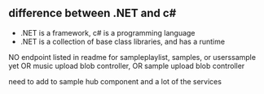## difference between .NET and c#
- .NET is a framework, c# is a programming language
- .NET is a collection of base class libraries, and has a runtime


NO endpoint listed in readme for sampleplaylist, samples, or userssample yet
OR music upload blob controller, OR sample upload blob controller

need to add to sample hub component and a lot of the services